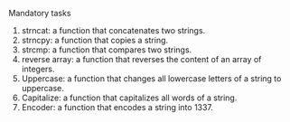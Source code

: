 Mandatory tasks
1. strncat: a function that concatenates two strings.
2. strncpy: a function that copies a string.
3. strcmp: a function that compares two strings.
4. reverse array: a function that reverses the content of an array of integers.
5. Uppercase: a function that changes all lowercase letters of a string to uppercase.
6. Capitalize: a function that capitalizes all words of a string.
7. Encoder:  a function that encodes a string into 1337.
